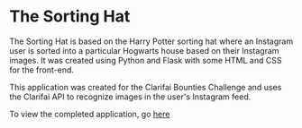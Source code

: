 # The Sorting Hat

The Sorting Hat is based on the Harry Potter sorting hat where an Instagram user is sorted into a particular Hogwarts house based on their Instagram images. It was created using Python and Flask with some HTML and CSS for the front-end.

This application was created for the Clarifai Bounties Challenge and uses the Clarifai API to recognize images in the user's Instagram feed.

To view the completed application, go [here](https://heabuh.com/sekrit)
